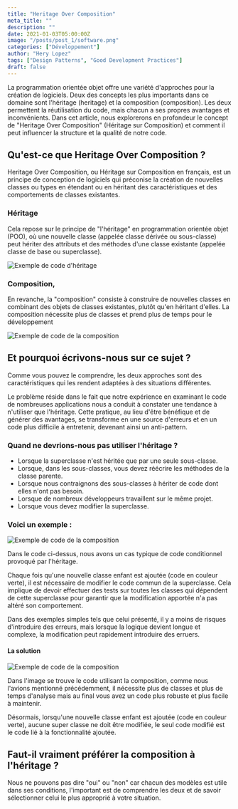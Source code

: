 ```yaml
---
title: "Heritage Over Composition"
meta_title: ""
description: ""
date: 2021-01-03T05:00:00Z
image: "/posts/post_1/software.png"
categories: ["Développement"]
author: "Hery Lopez"
tags: ["Design Patterns", "Good Development Practices"]
draft: false
---
```


La programmation orientée objet offre une variété d'approches pour la création de logiciels. Deux des concepts les plus importants dans ce domaine sont l'héritage (heritage) et la composition (composition). Les deux permettent la réutilisation du code, mais chacun a ses propres avantages et inconvénients. Dans cet article, nous explorerons en profondeur le concept de "Heritage Over Composition" (Héritage sur Composition) et comment il peut influencer la structure et la qualité de notre code.

## Qu'est-ce que Heritage Over Composition ?

Heritage Over Composition, ou Héritage sur Composition en français, est un principe de conception de logiciels qui préconise la création de nouvelles classes ou types en étendant ou en héritant des caractéristiques et des comportements de classes existantes. 

### Héritage
Cela repose sur le principe de "l'héritage" en programmation orientée objet (POO), où une nouvelle classe (appelée classe dérivée ou sous-classe) peut hériter des attributs et des méthodes d'une classe existante (appelée classe de base ou superclasse).

![Exemple de code d'héritage](post_1/herencia.png#center)

### Composition,
En revanche, la "composition" consiste à construire de nouvelles classes en combinant des objets de classes existantes, plutôt qu'en héritant d'elles. La composition nécessite plus de classes et prend plus de temps pour le développement

![Exemple de code de la composition](post_1/composicion.png#center)


## Et pourquoi écrivons-nous sur ce sujet ?

Comme vous pouvez le comprendre, les deux approches sont des caractéristiques qui les rendent adaptées à des situations différentes.

Le problème réside dans le fait que notre expérience en examinant le code de nombreuses applications nous a conduit à constater une tendance à n'utiliser que l'héritage. Cette pratique, au lieu d'être bénéfique et de générer des avantages, se transforme en une source d'erreurs et en un code plus difficile à entretenir, devenant ainsi un anti-pattern.

### Quand ne devrions-nous pas utiliser l'héritage ?

* Lorsque la superclasse n'est héritée que par une seule sous-classe.
* Lorsque, dans les sous-classes, vous devez réécrire les méthodes de la classe parente.
* Lorsque nous contraignons des sous-classes à hériter de code dont elles n'ont pas besoin.
* Lorsque de nombreux développeurs travaillent sur le même projet.
* Lorsque vous devez modifier la superclasse.

### Voici un exemple :

![Exemple de code de la composition](post_1/bad_practice.png#center)

Dans le code ci-dessus, nous avons un cas typique de code conditionnel provoqué par l'héritage.

Chaque fois qu'une nouvelle classe enfant est ajoutée (code en couleur verte), il est nécessaire de modifier le code commun de la superclasse. Cela implique de devoir effectuer des tests sur toutes les classes qui dépendent de cette superclasse pour garantir que la modification apportée n'a pas altéré son comportement.

Dans des exemples simples tels que celui présenté, il y a moins de risques d'introduire des erreurs, mais lorsque la logique devient longue et complexe, la modification peut rapidement introduire des erruers.

#### La solution

![Exemple de code de la composition](post_1/good_practice.png#center)

Dans l'image se trouve le code utilisant la composition, comme nous l'avions mentionné précédemment, il nécessite plus de classes et plus de temps d'analyse mais au final vous avez un code plus robuste et plus facile à maintenir.

Désormais, lorsqu'une nouvelle classe enfant est ajoutée (code en couleur verte), aucune super classe ne doit être modifiée, le seul code modifié est le code lié à la fonctionnalité ajoutée.


## Faut-il vraiment préférer la composition à l'héritage ?

Nous ne pouvons pas dire "oui" ou "non" car chacun des modèles est utile dans ses conditions, l'important est de comprendre les deux et de savoir sélectionner celui le plus approprié à votre situation.